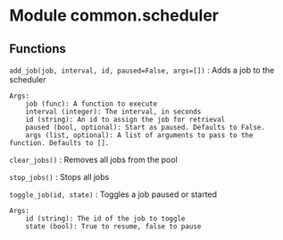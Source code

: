 Module common.scheduler
=======================

Functions
---------

    
`add_job(job, interval, id, paused=False, args=[])`
:   Adds a job to the scheduler
    
    Args:
        job (func): A function to execute
        interval (integer): The interval, in seconds
        id (string): An id to assign the job for retrieval
        paused (bool, optional): Start as paused. Defaults to False.
        args (list, optional): A list of arguments to pass to the function. Defaults to [].

    
`clear_jobs()`
:   Removes all jobs from the pool

    
`stop_jobs()`
:   Stops all jobs

    
`toggle_job(id, state)`
:   Toggles a job paused or started
    
    Args:
        id (string): The id of the job to toggle
        state (bool): True to resume, false to pause